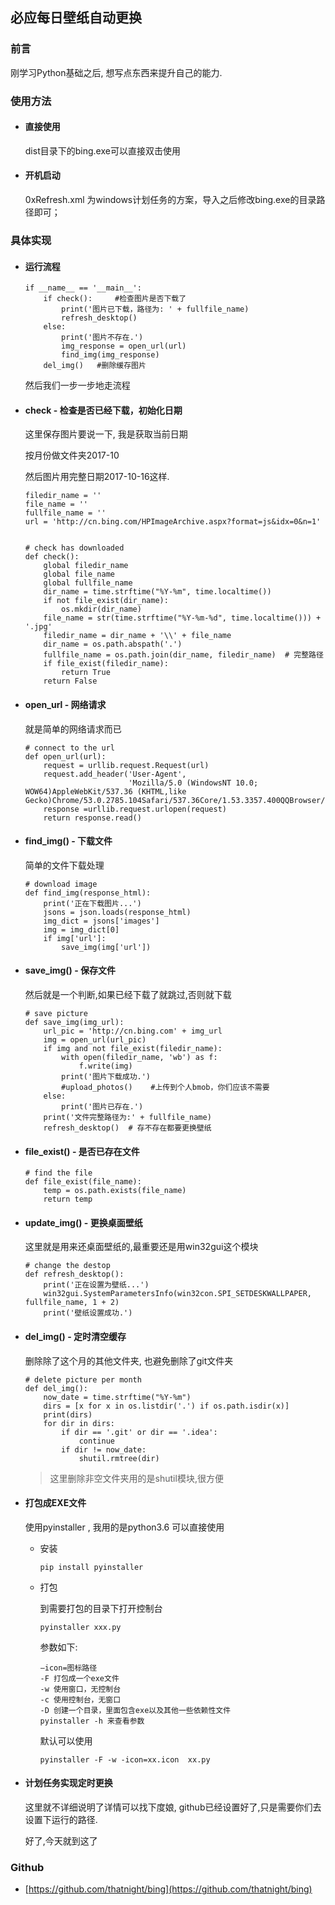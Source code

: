## 必应每日壁纸自动更换

### 前言

刚学习Python基础之后, 想写点东西来提升自己的能力.
### 使用方法
- #### 直接使用
    dist目录下的bing.exe可以直接双击使用
- #### 开机启动
    0xRefresh.xml 为windows计划任务的方案，导入之后修改bing.exe的目录路径即可；


### 具体实现
- #### 运行流程

    ```
    if __name__ == '__main__':
        if check():     #检查图片是否下载了
            print('图片已下载，路径为: ' + fullfile_name)
            refresh_desktop()
        else:
            print('图片不存在.')
            img_response = open_url(url)
            find_img(img_response)
        del_img()   #删除缓存图片
    ```

    然后我们一步一步地走流程
- #### check - 检查是否已经下载，初始化日期
    这里保存图片要说一下, 我是获取当前日期

    按月份做文件夹2017-10

    然后图片用完整日期2017-10-16这样.
    ```
    filedir_name = ''
    file_name = ''
    fullfile_name = ''
    url = 'http://cn.bing.com/HPImageArchive.aspx?format=js&idx=0&n=1'


    # check has downloaded
    def check():
        global filedir_name
        global file_name
        global fullfile_name
        dir_name = time.strftime("%Y-%m", time.localtime())
        if not file_exist(dir_name):
            os.mkdir(dir_name)
        file_name = str(time.strftime("%Y-%m-%d", time.localtime())) + '.jpg'
        filedir_name = dir_name + '\\' + file_name
        dir_name = os.path.abspath('.')
        fullfile_name = os.path.join(dir_name, filedir_name)  # 完整路径
        if file_exist(filedir_name):
            return True
        return False
    ```
- #### open_url - 网络请求
    
    就是简单的网络请求而已
    
    ```
    # connect to the url
    def open_url(url):
        request = urllib.request.Request(url)
        request.add_header('User-Agent',
                           'Mozilla/5.0 (WindowsNT 10.0; WOW64)AppleWebKit/537.36 (KHTML,like Gecko)Chrome/53.0.2785.104Safari/537.36Core/1.53.3357.400QQBrowser/9.6.11858.400')
        response =urllib.request.urlopen(request)
        return response.read()
    ```
    
- #### find_img() - 下载文件
    
    简单的文件下载处理
    ```
    # download image
    def find_img(response_html):
        print('正在下载图片...')
        jsons = json.loads(response_html)
        img_dict = jsons['images']
        img = img_dict[0]
        if img['url']:
            save_img(img['url'])
    ```

- #### save_img() - 保存文件
    

    
    然后就是一个判断,如果已经下载了就跳过,否则就下载
    ```
    # save picture
    def save_img(img_url):
        url_pic = 'http://cn.bing.com' + img_url
        img = open_url(url_pic)
        if img and not file_exist(filedir_name):
            with open(filedir_name, 'wb') as f:
                f.write(img)
            print('图片下载成功.')
            #upload_photos()    #上传到个人bmob，你们应该不需要
        else:
            print('图片已存在.')
        print('文件完整路径为:' + fullfile_name)
        refresh_desktop()  # 存不存在都要更换壁纸
    ```

- #### file_exist() - 是否已存在文件

    ```
    # find the file
    def file_exist(file_name):
        temp = os.path.exists(file_name)
        return temp
    ```
    
- #### update_img() - 更换桌面壁纸

    这里就是用来还桌面壁纸的,最重要还是用win32gui这个模块
    
    ```
    # change the destop
    def refresh_desktop():
        print('正在设置为壁纸...')
        win32gui.SystemParametersInfo(win32con.SPI_SETDESKWALLPAPER, fullfile_name, 1 + 2)
        print('壁纸设置成功.')
    ```

- #### del_img() - 定时清空缓存
    
    删除除了这个月的其他文件夹, 也避免删除了git文件夹
    
    ```
    # delete picture per month
    def del_img():
        now_date = time.strftime("%Y-%m")
        dirs = [x for x in os.listdir('.') if os.path.isdir(x)]
        print(dirs)
        for dir in dirs:
            if dir == '.git' or dir == '.idea':
                continue
            if dir != now_date:
                shutil.rmtree(dir)
    ```

    >这里删除非空文件夹用的是shutil模块,很方便
  
- #### 打包成EXE文件

    使用pyinstaller , 我用的是python3.6 可以直接使用
    
    - 安装
        
        ```
        pip install pyinstaller
        ```
        
    - 打包
        
        到需要打包的目录下打开控制台
        
        ```
        pyinstaller xxx.py
        ```

        参数如下:
        ```
        –icon=图标路径
        -F 打包成一个exe文件
        -w 使用窗口，无控制台
        -c 使用控制台，无窗口
        -D 创建一个目录，里面包含exe以及其他一些依赖性文件
        pyinstaller -h 来查看参数
        ```

        默认可以使用
        
        ```
        pyinstaller -F -w -icon=xx.icon  xx.py
        ```
        
- #### 计划任务实现定时更换

    这里就不详细说明了详情可以找下度娘, github已经设置好了,只是需要你们去设置下运行的路径.
    
    好了,今天就到这了
    
### Github
- [https://github.com/thatnight/bing](https://github.com/thatnight/bing)

